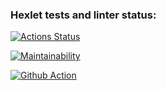 ### Hexlet tests and linter status:
[![Actions Status](https://github.com/Mediolan/frontend-project-lvl1/workflows/hexlet-check/badge.svg)](https://github.com/Mediolan/frontend-project-lvl1/actions)

[![Maintainability](https://api.codeclimate.com/v1/badges/a99a88d28ad37a79dbf6/maintainability)](https://codeclimate.com/github/Mediolan/frontend-project-lvl1/maintainability)

[![Github Action](https://github.com/Mediolan/frontend-project-lvl1/workflows/Super-Linter/badge.svg)](https://github.com/Mediolan/frontend-project-lvl1/actions)